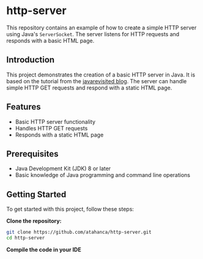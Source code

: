 # http-server

This repository contains an example of how to create a simple HTTP server using Java's `ServerSocket`. The server listens for HTTP requests and responds with a basic HTML page.

## Introduction

This project demonstrates the creation of a basic HTTP server in Java. It is based on the tutorial from the [javarevisited blog](https://javarevisited.blogspot.com/2015/06/how-to-create-http-server-in-java-serversocket-example.html). The server can handle simple HTTP GET requests and respond with a static HTML page.

## Features

- Basic HTTP server functionality
- Handles HTTP GET requests
- Responds with a static HTML page

## Prerequisites

- Java Development Kit (JDK) 8 or later
- Basic knowledge of Java programming and command line operations

## Getting Started

To get started with this project, follow these steps:

**Clone the repository:**
   ```bash
   git clone https://github.com/atahanca/http-server.git
   cd http-server
   ```
**Compile the code in your IDE**

